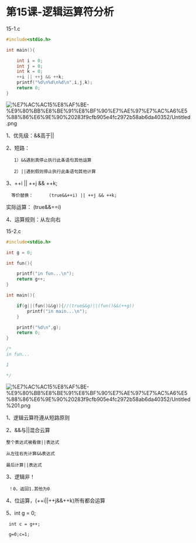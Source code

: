 # 第15课-逻辑运算符分析

15-1.c

```c
#include<stdio.h>

int main(){

	int i = 0;
	int j = 0;
	int k = 0;
	++i || ++j && ++k;
	printf("%d\n%d\n%d\n",i,j,k);
	return 0;
}
```

![%E7%AC%AC15%E8%AF%BE-%E9%80%BB%E8%BE%91%E8%BF%90%E7%AE%97%E7%AC%A6%E5%88%86%E6%9E%90%20283f9cfb905e4fc2972b58ab6da40352/Untitled.png](https://cdn.jsdelivr.net/gh/chenliang1301/Images@main/NotesImages/202111162223350.png)

1、优先级：&&高于||

2、短路：

       1）&&遇到真停止执行此条语句其他运算
    
       2）||遇到假则停止执行此条语句其他计算

3、++i || ++j && ++k;

      等价替换：      (true&&++i) || ++j && ++k;  

实际运算：      (true&&==i)

4、运算规则：从左向右

15-2.c

```c
#include<stdio.h>

int g = 0;

int fun(){

	printf("in fun...\n");
	return g++;
}

int main(){

	if(g||(fun()&&g)){//(true&&g)||(fun()&&(++g))
		printf("in main...\n");
	}

	printf("%d\n",g);	
	return 0;
}

/*
in fun...

1

*/
```

![%E7%AC%AC15%E8%AF%BE-%E9%80%BB%E8%BE%91%E8%BF%90%E7%AE%97%E7%AC%A6%E5%88%86%E6%9E%90%20283f9cfb905e4fc2972b58ab6da40352/Untitled%201.png](https://cdn.jsdelivr.net/gh/chenliang1301/Images@main/NotesImages/202111162223351.png)

1、逻辑云算符遵从短路原则

2、&&与||混合云算

    整个表达式被看做||表达式
    
    从左往右先计算&&表达式
    
    最后计算||表达式     

3、逻辑非！

     ！0，返回1.其他为0

4、位运算，(++i||++j&&++k)所有都会运算

5、int g = 0; 

     int c = g++;
    
     g=0;c=1;
